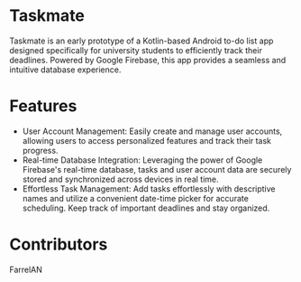 # Taskmate

Taskmate is an early prototype of a Kotlin-based Android to-do list app designed specifically for university students to efficiently track their deadlines. Powered by Google Firebase, this app provides a seamless and intuitive database experience.

# Features
* User Account Management: Easily create and manage user accounts, allowing users to access personalized features and track their task progress.
* Real-time Database Integration: Leveraging the power of Google Firebase's real-time database, tasks and user account data are securely stored and synchronized across devices in real time.
* Effortless Task Management: Add tasks effortlessly with descriptive names and utilize a convenient date-time picker for accurate scheduling. Keep track of important deadlines and stay organized.


# Contributors
FarrelAN
